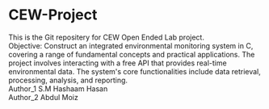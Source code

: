 # CEW-Project
This is the Git repositery for CEW Open Ended Lab project.
<br>
Objective:
Construct an integrated environmental monitoring system in C, covering a range of fundamental concepts and practical
applications. The project involves interacting with a free API that provides real-time environmental data. The system's
core functionalities include data retrieval, processing, analysis, and reporting.
<br>
Author_1 S.M Hashaam Hasan
<br>
Author_2 Abdul Moiz
